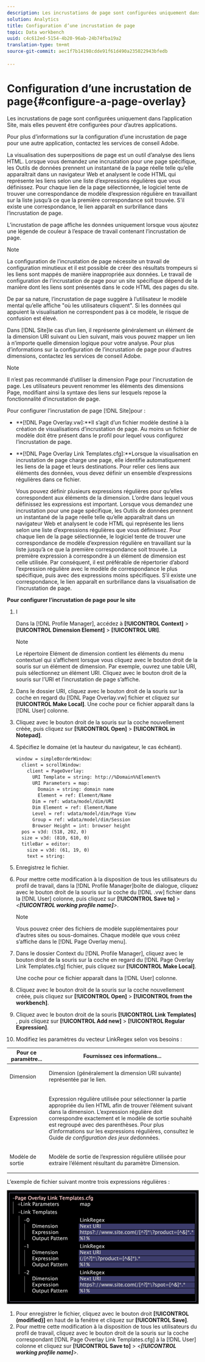 ```yaml
---
description: Les incrustations de page sont configurées uniquement dans l’application Site, mais elles peuvent être configurées pour d’autres applications.
solution: Analytics
title: Configuration d’une incrustation de page
topic: Data workbench
uuid: c4c612ed-5154-4b20-96ab-24b74fba19a2
translation-type: tm+mt
source-git-commit: aec1f7b14198cdde91f61d490a235022943bfedb

---
```



# Configuration d’une incrustation de page{#configure-a-page-overlay}

Les incrustations de page sont configurées uniquement dans l’application Site, mais elles peuvent être configurées pour d’autres applications.

Pour plus d’informations sur la configuration d’une incrustation de page pour une autre application, contactez les services de conseil Adobe.

La visualisation des superpositions de page est un outil d’analyse des liens HTML. Lorsque vous demandez une incrustation pour une page spécifique, les Outils de données prennent un instantané de la page réelle telle qu’elle apparaîtrait dans un navigateur Web et analysent le code HTML qui représente les liens selon une liste d’expressions régulières que vous définissez. Pour chaque lien de la page sélectionnée, le logiciel tente de trouver une correspondance de modèle d’expression régulière en travaillant sur la liste jusqu’à ce que la première correspondance soit trouvée. S’il existe une correspondance, le lien apparaît en surbrillance dans l’incrustation de page.

L’incrustation de page affiche les données uniquement lorsque vous ajoutez une légende de couleur à l’espace de travail contenant l’incrustation de page.

>[!NOTE]
>
>La configuration de l’incrustation de page nécessite un travail de configuration minutieux et il est possible de créer des résultats trompeurs si les liens sont mappés de manière inappropriée aux données. Le travail de configuration de l’incrustation de page pour un site spécifique dépend de la manière dont les liens sont présentés dans le code HTML des pages du site.

De par sa nature, l’incrustation de page suggère à l’utilisateur le modèle mental qu’elle affiche &quot;où les utilisateurs cliquent&quot;. Si les données qui appuient la visualisation ne correspondent pas à ce modèle, le risque de confusion est élevé.

Dans [!DNL Site]le cas d’un lien, il représente généralement un élément de la dimension URI suivant ou Lien suivant, mais vous pouvez mapper un lien à n’importe quelle dimension logique pour votre analyse. Pour plus d’informations sur la configuration de l’incrustation de page pour d’autres dimensions, contactez les services de conseil Adobe.

>[!NOTE]
>
>Il n’est pas recommandé d’utiliser la dimension Page pour l’incrustation de page. Les utilisateurs peuvent renommer les éléments des dimensions Page, modifiant ainsi la syntaxe des liens sur lesquels repose la fonctionnalité d’incrustation de page.

Pour configurer l’incrustation de page [!DNL Site]pour :

* **[!DNL Page Overlay.vw]:**Il s’agit d’un fichier modèle destiné à la création de visualisations d’incrustation de page. Au moins un fichier de modèle doit être présent dans le profil pour lequel vous configurez l’incrustation de page.
* **[!DNL Page Overlay Link Templates.cfg]:**Lorsque la visualisation en incrustation de page charge une page, elle identifie automatiquement les liens de la page et leurs destinations. Pour relier ces liens aux éléments des données, vous devez définir un ensemble d’expressions régulières dans ce fichier.

   Vous pouvez définir plusieurs expressions régulières pour qu’elles correspondent aux éléments de la dimension. L’ordre dans lequel vous définissez les expressions est important. Lorsque vous demandez une incrustation pour une page spécifique, les Outils de données prennent un instantané de la page réelle telle qu’elle apparaîtrait dans un navigateur Web et analysent le code HTML qui représente les liens selon une liste d’expressions régulières que vous définissez. Pour chaque lien de la page sélectionnée, le logiciel tente de trouver une correspondance de modèle d’expression régulière en travaillant sur la liste jusqu’à ce que la première correspondance soit trouvée. La première expression à correspondre à un élément de dimension est celle utilisée. Par conséquent, il est préférable de répertorier d’abord l’expression régulière avec le modèle de correspondance le plus spécifique, puis avec des expressions moins spécifiques. S’il existe une correspondance, le lien apparaît en surbrillance dans la visualisation de l’incrustation de page.

**Pour configurer l’incrustation de page pour le site**

1. I

   Dans la [!DNL Profile Manager], accédez à **[!UICONTROL Context]** > **[!UICONTROL Dimension Element]** > **[!UICONTROL URI]**.

   >[!NOTE]
   >
   >Le répertoire Elément de dimension contient les éléments du menu contextuel qui s’affichent lorsque vous cliquez avec le bouton droit de la souris sur un élément de dimension. Par exemple, ouvrez une table URI, puis sélectionnez un élément URI. Cliquez avec le bouton droit de la souris sur l’URI et l’incrustation de page s’affiche.

1. Dans le dossier URI, cliquez avec le bouton droit de la souris sur la coche en regard du [!DNL Page Overlay.vw] fichier et cliquez sur **[!UICONTROL Make Local]**. Une coche pour ce fichier apparaît dans la [!DNL User] colonne.
1. Cliquez avec le bouton droit de la souris sur la coche nouvellement créée, puis cliquez sur **[!UICONTROL Open]** > **[!UICONTROL in Notepad]**.
1. Spécifiez le domaine (et la hauteur du navigateur, le cas échéant).

   ```
   window = simpleBorderWindow: 
     client = scrollWindow: 
       client = PageOverlay: 
         URI Template = string: http://%Domain%%Element%
         URI Parameters = map: 
           Domain = string: domain name
           Element = ref: Element/Name
         Dim = ref: wdata/model/dim/URI
         Dim Element = ref: Element/Name
         Level = ref: wdata/model/dim/Page View
         Group = ref: wdata/model/dim/Session
         Browser Height = int: browser height
     pos = v3d: (518, 202, 0)
     size = v3d: (810, 610, 0)
     titleBar = editor: 
       size = v3d: (61, 19, 0)
       text = string: 
   ```

1. Enregistrez le fichier.
1. Pour mettre cette modification à la disposition de tous les utilisateurs du profil de travail, dans la [!DNL Profile Manager]boîte de dialogue, cliquez avec le bouton droit de la souris sur la coche du [!DNL .vw] fichier dans la [!DNL User] colonne, puis cliquez sur **[!UICONTROL Save to]** > *&lt;**[!UICONTROL working profile name]**>*.

   >[!NOTE]
   >
   >Vous pouvez créer des fichiers de modèle supplémentaires pour d’autres sites ou sous-domaines. Chaque modèle que vous créez s’affiche dans le [!DNL Page Overlay menu].

1. Dans le dossier Context du [!DNL Profile Manager], cliquez avec le bouton droit de la souris sur la coche en regard du [!DNL Page Overlay Link Templates.cfg] fichier, puis cliquez sur **[!UICONTROL Make Local]**.

   Une coche pour ce fichier apparaît dans la [!DNL User] colonne.

1. Cliquez avec le bouton droit de la souris sur la coche nouvellement créée, puis cliquez sur **[!UICONTROL Open]** > **[!UICONTROL from the workbench]**.
1. Cliquez avec le bouton droit de la souris **[!UICONTROL Link Templates]** , puis cliquez sur **[!UICONTROL Add new]** > **[!UICONTROL Regular Expression]**.
1. Modifiez les paramètres du vecteur LinkRegex selon vos besoins :

<table id="table_24DD4BB5009542F7BB1DA3318E2E6E2B"> 
 <thead> 
  <tr> 
   <th colname="col1" class="entry"> Pour ce paramètre... </th> 
   <th colname="col2" class="entry"> Fournissez ces informations... </th> 
  </tr>
 </thead>
 <tbody> 
  <tr> 
   <td colname="col1"> <p>Dimension </p> </td> 
   <td colname="col2"> <p>Dimension (généralement la dimension URI suivante) représentée par le lien. </p> </td> 
  </tr> 
  <tr> 
   <td colname="col1"> <p>Expression </p> </td> 
   <td colname="col2"> <p>Expression régulière utilisée pour sélectionner la partie appropriée du lien HTML afin de trouver l’élément suivant dans la dimension. L’expression régulière doit correspondre exactement et le modèle de sortie souhaité est regroupé avec des parenthèses. Pour plus d’informations sur les expressions régulières, consultez le Guide <i>de configuration des jeux de</i>données. </p> </td> 
  </tr> 
  <tr> 
   <td colname="col1"> <p>Modèle de sortie </p> </td> 
   <td colname="col2"> <p>Modèle de sortie de l’expression régulière utilisée pour extraire l’élément résultant du paramètre Dimension. </p> </td> 
  </tr> 
 </tbody> 
</table>

L’exemple de fichier suivant montre trois expressions régulières :

![](assets/cfg_PageOverlayLinkTemplates_Example.png)

1. Pour enregistrer le fichier, cliquez avec le bouton droit **[!UICONTROL (modified)]** en haut de la fenêtre et cliquez sur **[!UICONTROL Save]**.
1. Pour mettre cette modification à la disposition de tous les utilisateurs du profil de travail, cliquez avec le bouton droit de la souris sur la coche correspondant [!DNL Page Overlay Link Templates.cfg] à la [!DNL User] colonne et cliquez sur **[!UICONTROL Save to]** > *&lt;**[!UICONTROL working profile name]**>*.

